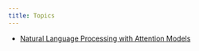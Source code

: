 ```yaml
---
title: Topics
---
```


- [Natural Language Processing with Attention Models](Natural_Language.html)

